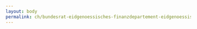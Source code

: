 ```yaml
---
layout: body
permalink: ch/bundesrat-eidgenoessisches-finanzdepartement-eidgenoessisches-personalamt-direktion-ausbildungszentrum-der-bundesverwaltung-azb-aus-und-weiterbildung-mitarbeitende/
---
```


